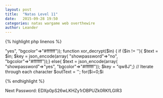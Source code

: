 ```yaml
---
layout: post
title:  "Natas Level 11"
date:   2015-09-28 19:50
categories: natas wargame web overthewire
author: Leander
---
```

{% highlight php linenos %}
<?php
$defaultdata = json_encode(array( "showpassword"=>"yes", "bgcolor"=>"#ffffff")); 
function xor_decrypt($in) {
  if ($in != ''){
  	$text = $in;
  	$key = json_encode(array( "showpassword"=>"no", "bgcolor"=>"#ffffff"));}
  else{
  	$text = json_encode(array( "showpassword"=>"yes", "bgcolor"=>"#ffffff"));
  	$key = "qw8J";}
  
  // Iterate through each character
  $outText = '';
  for($i=0;$i<strlen($text);$i++) {
    $outText .= $text[$i] ^ $key[$i % strlen($key)];
  }
return $outText;
}
 
print "Key is currently unknown.\n OriginalData ^ Key = CipherText\n\t";
print " so that also means,\n OriginalData ^ Ciphertext = Key\n Therefore the key will repeat itself: ";
print xor_decrypt(base64_decode("ClVLIh4ASCsCBE8lAxMacFMZV2hdVVotEhhUJQNVAmhSEV4sFxFeaAw="));
print "\nNow that we know the key lets create a new cookie to display the password: \n";
print base64_encode(xor_decrypt(""));
print "\n";
?>
{% endhighlight %}

Next Password: EDXp0pS26wLKHZy1rDBPUZk0RKfLGIR3
